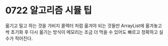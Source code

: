 0722 알고리즘 시뮬 팁
=============

옮기고 밀고 하는 것을 가비지 콜렉터 처럼 옮겨야 되는 것들만 ArrayList에 옮겨놓고 싹 초기화 후 다시 옮기는 방식이 메모리는 조금 더 먹을 수 있어도 빠르고 정확하고 실수가 적어진다.
